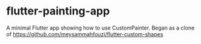 # flutter-painting-app

A minimal Flutter app showing how to use CustomPainter.
Began as a clone of https://github.com/meysammahfouzi/flutter-custom-shapes

